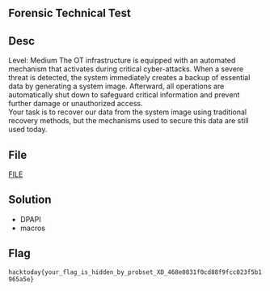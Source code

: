 ## Forensic Technical Test

## Desc
Level: Medium
The OT infrastructure is equipped with an automated mechanism that activates during critical cyber-attacks. When a severe threat is detected, the system immediately creates a backup of essential data by generating a system image. Afterward, all operations are automatically shut down to safeguard critical information and prevent further damage or unauthorized access.
<br>
Your task is to recover our data from the system image using traditional recovery methods, but the mechanisms used to secure this data are still used today.


## File

[FILE](https://github.com/cybersecurityipb/hacktoday2024/blob/main/final/foren/ForenTechnicalTest-2/chall.zip)


## Solution
- DPAPI
- macros

## Flag
`hacktoday{your_flag_is_hidden_by_probset_XD_468e0831f0cd88f9fcc023f5b1965a5e}`
